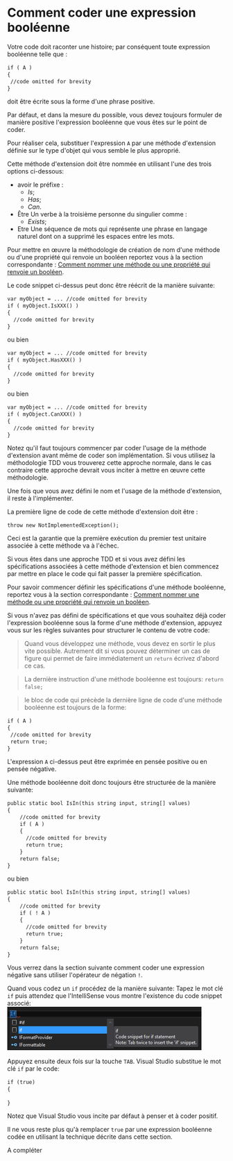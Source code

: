 # Comment coder une expression booléenne

  
 Votre code doit raconter une histoire; par conséquent toute expression booléenne telle que :
 
 ```Csharp
if ( A )
{
  //code omitted for brevity
}
```
 
 doit être écrite sous la forme d'une phrase positive.
 
 Par défaut, et dans la mesure du possible, vous devez toujours formuler de manière positive l'expression booléenne que vous êtes sur le point de coder. 
 
 Pour réaliser cela, substituer l'expression ```A``` par  une méthode d'extension définie sur le type d'objet qui vous semble le plus approprié.
  
 Cette méthode d'extension doit être nommée en utilisant l'une des trois options ci-dessous:
* avoir le préfixe :
  * *Is*; 
  * *Has*; 
  * *Can*.
* Être Un verbe à la troisième personne du singulier comme :
  * *Exists*;
* Etre Une séquence de mots qui représente une phrase en langage naturel dont on a supprimé les espaces entre les mots.
 
Pour mettre en œuvre la méthodologie de création de nom d'une méthode ou d'une propriété qui renvoie un booléen reportez vous à la section correspondante : [Comment nommer une méthode ou une propriété qui renvoie un booléen](NameThingsCorrectly/HowToCreateNameForBooleanMethodOrPrperty.md).
 

Le code snippet ci-dessus peut donc être réécrit de la manière suivante:

```Csharp
var myObject = ... //code omitted for brevity
if ( myObject.IsXXX() )
{
  //code omitted for brevity
}
```

ou bien

```Csharp
var myObject = ... //code omitted for brevity
if ( myObject.HasXXX() )
{
  //code omitted for brevity
}
```

ou bien

```Csharp
var myObject = ... //code omitted for brevity
if ( myObject.CanXXX() )
{
  //code omitted for brevity
}
```

Notez qu'il faut toujours commencer par coder l'usage de la méthode d'extension avant même de coder son implémentation. Si vous utilisez la méthodologie TDD vous trouverez cette approche normale, dans le cas contraire cette approche devrait vous inciter à mettre en œuvre cette méthodologie.

Une fois que vous avez défini le nom et l'usage de la méthode d'extension, il reste à l'implémenter.

La première ligne de code de cette méthode d'extension doit être :

```Csharp
throw new NotImplementedException();
```
Ceci est la garantie que la première exécution du premier test unitaire associée à cette méthode va à l'échec.

Si vous êtes dans une approche TDD et si vous avez défini les spécifications associées à cette méthode d'extension et bien commencez par mettre en place le code qui fait passer la première spécification.

Pour savoir commencer définir les spécifications d'une méthode booléenne, reportez vous à la section correspondante : [Comment nommer une méthode ou une propriété qui renvoie un booléen](NameThingsCorrectly/HowToCreateNameForBooleanMethodOrPrperty.md).

Si vous n'avez pas défini de spécifications et que vous souhaitez déjà coder l'expression booléenne sous la forme d'une méthode d'extension, appuyez vous sur les règles suivantes pour structurer le contenu de votre code:

>Quand vous développez une méthode, vous devez en sortir le plus vite possible. Autrement dit si vous pouvez déterminer un cas de figure qui permet de faire immédiatement un ```return``` écrivez d'abord ce cas.

>La dernière instruction d'une méthode booléenne est toujours: ```return false;```

>le bloc de code qui précède la dernière ligne de code d'une méthode booléenne est toujours de la forme:
 ```Csharp
if ( A )
{
  //code omitted for brevity
  return true;
}
```
L'expression ```A``` ci-dessus peut être exprimée en pensée positive ou en pensée négative.

Une méthode booléenne doit donc toujours être structurée de la manière suivante:

```Csharp
public static bool IsIn(this string input, string[] values)
{
    //code omitted for brevity
    if ( A )
    {
      //code omitted for brevity
      return true;
    }
    return false;
}
```

ou bien
```Csharp
public static bool IsIn(this string input, string[] values)
{
    //code omitted for brevity
    if ( ! A )
    {
      //code omitted for brevity
      return true;
    }
    return false;
}
```

Vous verrez dans la section suivante comment coder une expression négative sans utiliser l'opérateur de négation ```!```.


Quand vous codez un ```if``` procédez de la manière suivante:
Tapez le mot clé ```if``` puis attendez que l'IntelliSense vous montre l'existence du code snippet associé:
![](IF.PNG)

Appuyez ensuite deux fois sur la touche ```TAB```. Visual Studio substitue le mot clé ```if``` par le code:

```Csharp
if (true)
{

}
```

Notez que Visual Studio vous incite par défaut à penser et à coder positif.

Il ne vous reste plus qu'à remplacer ```true``` par une expression booléenne codée en utilisant la technique décrite dans cette section.



A compléter